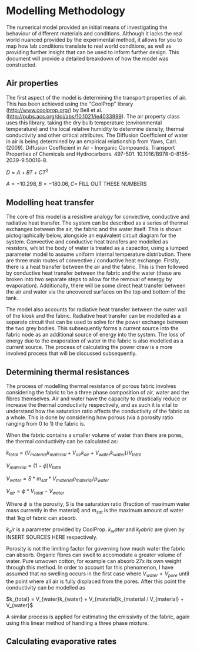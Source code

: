 # Modelling Methodology

The numerical model provided an initial means of investigating the behaviour of different materials and conditions. Although it lacks the real world nuanced provided by the experimental method, it allows for you to map how lab conditions translate to real world conditions, as well as providing further insight that can be used to inform further design. This document will provide a detailed breakdown of how the model was constructed.

## Air properties 

The first aspect of the model is determining the transport properties of air. This has been achieved using the "CoolProp" library (http://www.coolprop.org/) by Bell et al.  (http://pubs.acs.org/doi/abs/10.1021/ie4033999). The air property class uses this library, taking the dry bulb temperature (environmental temperature) and the local relative humidity to determine density, thermal conductivity and other critical attributes. The Diffusion Coefficient of water in air is being determined by an empirical relationship from Yaws, Carl. (2009). Diffusion Coefficient in Air - Inorganic Compounds. Transport Properties of Chemicals and Hydrocarbons. 497-501. 10.1016/B978-0-8155-2039-9.50016-8. 

$D = A + BT + CT^2$

$A = -10.298, B = -180.06, C =$ FILL OUT THESE NUMBERS


## Modelling heat transfer

The core of this model is a resistive analogy for convective, conductive and radiative heat transfer. The system can be described as a series of thermal exchanges between the air, the fabric and the water itself. This is shown pictographically below, alongside an equivalent circuit diagram for the system. Convective and conductive heat transfers are modelled as resistors, whilst the body of water is treated as a capacitor, using a lumped parameter model to assume uniform internal temperature distribution. There are three main routes of convective / conductive heat exchange. Firstly, there is a heat transfer between the air and the fabric. This is then followed by conductive heat transfer between the fabric and the water (these are broken into two separate steps to allow for the removal of energy by evaporation). Additionally, there will be some direct heat transfer between the air and water via the uncovered surfaces on the top and bottom of the tank. 

The model also accounts for radiative heat transfer between the outer wall of the kiosk and the fabric. Radiative heat transfer can be modelled as a separate circuit that can be used to solve for the power exchange between the two grey bodies. This subsequently forms a current source into the fabric node as an additional source of energy into the system. The loss of energy due to the evaporation of water in the fabric is also modelled as a current source. The process of calculating the power draw is a more involved process that will be discussed subsequently.


## Determining thermal resistances

The process of modelling thermal resistance of porous fabric involves considering the fabric to be a three phase composition of air, water and the fibres themselves. Air and water have the capacity to drastically reduce or increase the thermal conductivity respectively, and as such it is vital to understand how the saturation ratio affects the conductivity of the fabric as a whole. This is done by considering how porous (via a porosity ratio ranging from 0 to 1) the fabric is. 

When the fabric contains a smaller volume of water than there are pores, the thermal conductivity can be calculated as:

$k_{total} = (V_{material}k_{material} + V_{air}k_{air} + V_{water}k_{water})/V_{total}$

$V_{material} = (1-\phi)V_{total}$ 

$V_{water} = S*m_{sat}*V_{material}\rho_{material} / \rho_{water}$ 

$V_{air} = \phi *V_{total}-V_{water}$

Where $\phi$ is the porosity, S is the saturation ratio (fraction of maximum water mass currently in the material) and $m_{sat}$ is the maximum amount of water that 1kg of fabric can absorb.

$k_air$ is a parameter provided by CoolProp. $k_water$ and $k_fabric$ are given by INSERT SOURCES HERE respectively. 

Porosity is not the limiting factor for governing how much water the fabric can absorb. Organic fibres can swell to accomodate a greater volume of water. Pure unwoven cotton, for example can absorb 27x its own weight through this method. In order to account for this phenomenon, I have assumed that no swelling occurs in the first case where $V_{water} < V_{pore}$ until the point where all air is fully displaced from the pores. After this point the conductivity can be modelled as 

$k_{total} = V_{water}k_{water} + V_{material}k_{material / V_{material} + V_{water}$

A similar process is applied for estimating the emissivity of the fabric, again using this linear method of handling a three phase mixture. 

## Calculating evaporative rates



